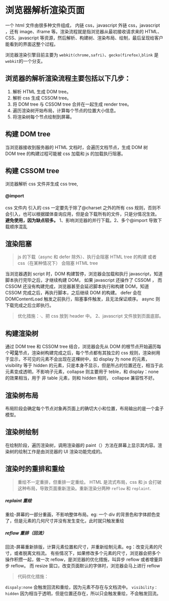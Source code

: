 # 浏览器解析渲染页面

一个 html 文件由很多种文件组成， 内链 css，javascript 外链 css，javascript ，还有 image、iframe 等。渲染流程就是指浏览器从最初接收请求来的 HTML、CSS、javascript 等资源，然后解析、构建树、渲染布局、绘制，最后呈现给客户能看到的界面这整个过程。

浏览器渲染引擎目前主要为 `webkit(chrome,safri)`、`gecko(firefox)`,`blink` 是 `webkit`的一个分支。

## 浏览器的解析渲染流程主要包括以下几步：

1. 解析 HTML 生成 DOM tree。
2. 解析 css 生成 CSSOM tree。
3. 将 DOM tree 与 CSSOM tree 合并在一起生成 render tree。
4. 遍历渲染树开始布局，计算每个节点的位置大小信息。
5. 将渲染树每个节点绘制到屏幕。

## 构建 DOM tree

当浏览器接收到服务器的 HTML 文档时，会遍历文档节点，生成 DOM 树  
DOM tree 的构建过程可能被 css 加载和 js 的加载执行阻塞。

## 构建 CSSOM tree

浏览器解析 css 文件并生成 css tree,

#### @import

css 文件内 引入的 css 一定要先于除了@charset 之外的所有 css 规则，否则不会引入，也可以根据媒体查询应用，但是会下载所有的文件，只是分情况生效。  
**避免使用，因为缺点较多。** 1、影响浏览器的并行下载。2、多个@import 导致下载顺序混乱

## 渲染阻塞

> js 的下载（async 和 defer 除外）、执行会阻塞 HTML tree 的构建 或者 css（在某种情况下） 会阻塞 HTML tree

当浏览器遇到 script 时，DOM 构建暂停，浏览器会加载和执行 javascript，知道脚本执行完毕之后，才继续构建 DOM， 如果 javascript 还操作了 CSSOM ， 而 CSSOM 还没有构建完成，浏览器甚至会延迟脚本执行和构建 DOM，知道 CSSOM 完成之后，再执行脚本，之后继续 DOM 的构建。 defer 会在 DOMContentLoad 触发之前执行，阻塞事件触发，且无法保证顺序。 async 则下载完成之后立即执行。

> 优化措施：·、把 css 放到 header 中。 2、javascript 文件放到页面底部。

## 构建渲染树

通过 DOM tree 和 CSSOM tree 结合，浏览器会先从 DOM 的根节点开始遍历每个**可见**节点，渲染树构建完成之后，每个节点都有其独立的 css 规则，渲染树用于显示，不可见的元素不会出现在这棵树中，如 display 为 none 的元素， visibility 等于 hidden 的元素，只是本身不显示，但是所占的位置还在，相当于此元素变成透明，不影响子元素，collapse 则主要用于 teble，和 display：none 的效果相当，用于 非 table 元素，则和 hidden 相同， collapse 兼容性不好。

## 渲染树布局

布局阶段会确定每个节点对象再页面上的确切大小和位置，布局输出的是一个盒子模型。

## 渲染树绘制

在绘制阶段，遍历渲染树，调用渲染器的 paint（）方法在屏幕上显示其内容。渲染树的绘制工作是由浏览器的 UI 渲染功能完成的。

## 渲染时的重排和重绘

> 重绘不一定重排，但重排一定重绘。
> HTML 是流式布局，css 和 js 会打破这种布局，导致页面重新渲染。重新渲染分两种 `reflow` 和 `replaint`.

##### replaint 重绘

重绘-屏幕的一部分重画，不影响整体布局。eg: 一个 div 的背景色和字体颜色变了，但是元素的几何尺寸并没有发生变化，此时就只触发重绘

##### reflow 重排（回流）

回流-屏幕重新排版，计算元素位置和尺寸，并重新绘制元素。eg：改变元素的尺寸，或者脱离文档流。
有些情况下，如果修改多个元素的尺寸，浏览器会把多个操作积攒一起，做一次 reflow，是浏览器的优化措施，叫异步 reflow 或者增量异步 reflow。
而 resize 窗口，改变页面默认的字体时，浏览器会马上进行 reflow

> 代码优化措施：

`dispaly:none` 会触发回流和重绘，因为元素不存在与文档流中。
`visibility：hidden` 因为相当于透明，但是位置还存在，所以只会触发重绘，不会触发回流。

